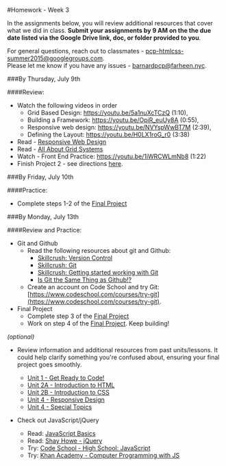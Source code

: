 #Homework - Week 3

In the assignments below, you will review additional resources that cover what we did in class. **Submit your assignments by 9 AM on the the due date listed via the Google Drive link, doc, or folder provided to you**.  

For general questions, reach out to classmates - pcp-htmlcss-summer2015@googlegroups.com.  
Please let me know if you have any issues - barnardpcp@farheen.nyc.  


###By Thursday, July 9th

####Review:

- Watch the following videos in order
	- Grid Based Design: https://youtu.be/5a1nuXcTCzQ (1:10), 
	- Building a Framework: https://youtu.be/OpiR_euUy8A (0:55), 
	- Responsive web design: https://youtu.be/NVYspWwBT7M (2:39), 
	- Defining the Layout: https://youtu.be/H0LX1roG_r0 (3:38)
- Read - [Responsive Web Design](http://learn.shayhowe.com/advanced-html-css/responsive-web-design/)
- Read - [All About Grid Systems](http://webdesign.tutsplus.com/articles/all-about-grid-systems--webdesign-14471)
- Watch - Front End Practice: https://youtu.be/1iWRCWLmNb8 (1:22)
- Finish Project 2 - see directions [here](https://github.com/fma2/pcp-intro-web-development/blob/master/assignments/project2.md).


###By Friday, July 10th

####Practice:

- Complete steps 1-2 of the [Final Project](https://github.com/fma2/pcp-intro-web-development/blob/master/units/5-finalproject.md#51-finalproject)


###By Monday, July 13th

####Review and Practice:

- Git and Github
	- Read the following resources about git and Github:
		- [Skillcrush: Version Control](http://skillcrush.com/2013/02/11/version-control/)
		- [Skillcrush: Git](http://skillcrush.com/2013/02/18/git/)
		- [Skillcrush: Getting started working with Git](http://skillcrush.com/2013/02/20/get-started-working-with-git/)
		- [Is Git the Same Thing as Github!?](http://jahya.net/blog/git-vs-github/)
	- Create an account on Code School and try Git: [https://www.codeschool.com/courses/try-git](https://www.codeschool.com/courses/try-git).
- Final Project
	- Complete step 3 of the [Final Project](https://github.com/fma2/pcp-intro-web-development/blob/master/units/5-finalproject.md#51-finalproject)
	- Work on step 4 of the [Final Project](https://github.com/fma2/pcp-intro-web-development/blob/master/units/5-finalproject.md#51-finalproject).  Keep building!

*(optional)*
- Review information and additional resources from past units/lessons.  It could help clarify something you're confused about, ensuring your final project goes smoothly.
	- [Unit 1 - Get Ready to Code!](https://github.com/fma2/pcp-intro-web-development/blob/master/units/1-get-ready-to-code.md)
	- [Unit 2A - Introduction to HTML](https://github.com/fma2/pcp-intro-web-development/blob/master/units/2A-introhtml.md)
	- [Unit 2B - Introduction to CSS](https://github.com/fma2/pcp-intro-web-development/blob/master/units/2B-introcss.md)
	- [Unit 4 - Responsive Design](https://github.com/fma2/pcp-intro-web-development/blob/master/units/3-gridbaseddesign.md)
	- [Unit 4 - Special Topics](https://github.com/fma2/pcp-intro-web-development/blob/master/units/2A-introhtml.md)

- Check out JavaScript/jQuery
	- Read: [JavaScript Basics](https://developer.mozilla.org/en-US/Learn/Getting_started_with_the_web/JavaScript_basics)
	- Read: [Shay Howe - jQuery](http://learn.shayhowe.com/advanced-html-css/jquery/)
	- Try: [Code School - High School: JavaScript](http://www.codecademy.com/en/tracks/high-school-javascript)
	- Try: [Khan Academy - Computer Programming with JS](https://www.khanacademy.org/computing/computer-programming)

